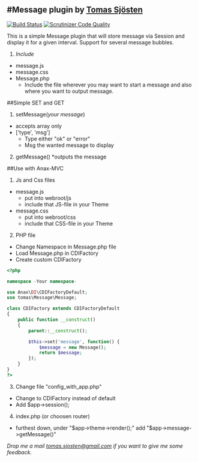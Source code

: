 #Message plugin by [Tomas Sjösten](http://tomassjosten.se)
-----------------------------
[![Build Status](https://travis-ci.org/TomasSjosten/Message.svg?branch=master)](https://travis-ci.org/TomasSjosten/Message)
[![Scrutinizer Code Quality](https://scrutinizer-ci.com/g/TomasSjosten/Message/badges/quality-score.png?b=master)](https://scrutinizer-ci.com/g/TomasSjosten/Message/?branch=master)

This is a simple Message plugin that will store message via Session and display it for a given interval.
Support for several message bubbles.

1. *Include*
  * message.js
  * message.css
  * Message.php
    * Include the file wherever you may want to start a message and also where you want to output message.

##Simple SET and GET
1. setMessage(_your message_)
  * accepts array only
  * ['type', 'msg']
    * Type either "ok" or "error"
    * Msg the wanted message to display

2. getMessage()
  *outputs the message


##Use with Anax-MVC
1. Js and Css files
  * message.js
    * put into webroot/js
    * include that JS-file in your Theme
  * message.css
    * put into webroot/css
    * include that CSS-file in your Theme

2. PHP file
  * Change Namespace in Message.php file
  * Load Message.php in CDIFactory
  * Create custom CDIFactory
```php
<?php

namespace -Your namespace-

use Anax\DI\CDIFactoryDefault;
use tomas\Message\Message;

class CDIFactory extends CDIFactoryDefault
{
    public function __construct()
    {
        parent::__construct();

        $this->set('message', function() {
            $message = new Message();
            return $message;
        });
    }
}
?>
```

3. Change file "config_with_app.php"
  * Change to CDIFactory instead of default
  * Add $app->session();

4. index.php (or choosen router)
  * furthest down, under "$app->theme->render();" add "$app->message->getMessage()"


*Drop me a mail tomas.sjosten@gmail.com if you want to give me some feedback.*